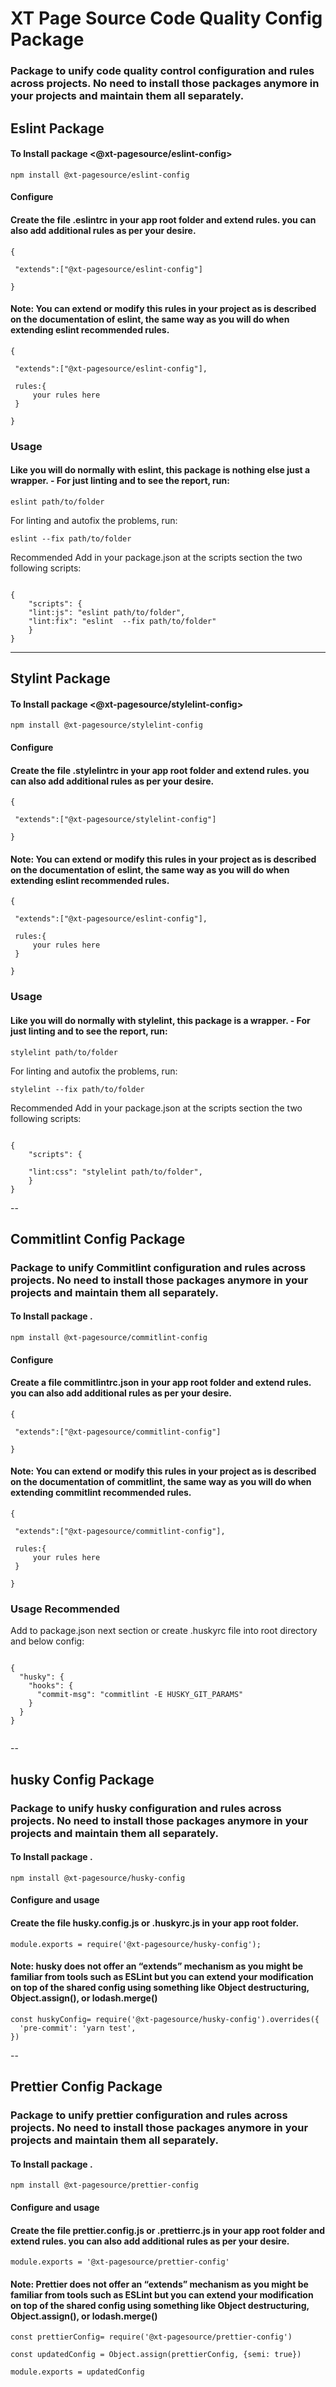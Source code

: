 # XT Page Source Code Quality Config Package

### Package to unify code quality control configuration and rules across projects. No need to install those packages anymore in your projects and maintain them all separately.

## Eslint Package

#### To Install package <@xt-pagesource/eslint-config>

```
npm install @xt-pagesource/eslint-config

```

#### Configure

#### Create the file .eslintrc in your app root folder and extend rules. you can also add additional rules as per your desire.

```
{

 "extends":["@xt-pagesource/eslint-config"]

}

```

#### Note: You can extend or modify this rules in your project as is described on the documentation of eslint, the same way as you will do when extending eslint recommended rules.

```
{

 "extends":["@xt-pagesource/eslint-config"],

 rules:{
     your rules here
 }

}

```

### Usage

#### Like you will do normally with eslint, this package is nothing else just a wrapper. - For just linting and to see the report, run:

```
eslint path/to/folder

```

For linting and autofix the problems, run:

```
eslint --fix path/to/folder

```

Recommended
Add in your package.json at the scripts section the two following scripts:

```

{
    "scripts": {
    "lint:js": "eslint path/to/folder",
    "lint:fix": "eslint  --fix path/to/folder"
    }
}

```

---

## Stylint Package

#### To Install package <@xt-pagesource/stylelint-config>

```
npm install @xt-pagesource/stylelint-config

```

#### Configure

#### Create the file .stylelintrc in your app root folder and extend rules. you can also add additional rules as per your desire.

```
{

 "extends":["@xt-pagesource/stylelint-config"]

}

```

#### Note: You can extend or modify this rules in your project as is described on the documentation of eslint, the same way as you will do when extending eslint recommended rules.

```
{

 "extends":["@xt-pagesource/eslint-config"],

 rules:{
     your rules here
 }

}

```

### Usage

#### Like you will do normally with stylelint, this package is a wrapper. - For just linting and to see the report, run:

```
stylelint path/to/folder

```

For linting and autofix the problems, run:

```
stylelint --fix path/to/folder

```

Recommended
Add in your package.json at the scripts section the two following scripts:

```

{
    "scripts": {

    "lint:css": "stylelint path/to/folder",
    }
}

```

--

## Commitlint Config Package

### Package to unify Commitlint configuration and rules across projects. No need to install those packages anymore in your projects and maintain them all separately.

#### To Install package .

```
npm install @xt-pagesource/commitlint-config

```

#### Configure

#### Create a file commitlintrc.json in your app root folder and extend rules. you can also add additional rules as per your desire.

```
{

 "extends":["@xt-pagesource/commitlint-config"]

}

```

#### Note: You can extend or modify this rules in your project as is described on the documentation of commitlint, the same way as you will do when extending commitlint recommended rules.

```
{

 "extends":["@xt-pagesource/commitlint-config"],

 rules:{
     your rules here
 }

}

```

### Usage Recommended

Add to package.json next section or create .huskyrc file into root directory and below config:

```

{
  "husky": {
    "hooks": {
      "commit-msg": "commitlint -E HUSKY_GIT_PARAMS"
    }
  }
}


```

--

## husky Config Package

### Package to unify husky configuration and rules across projects. No need to install those packages anymore in your projects and maintain them all separately.

#### To Install package .

```
npm install @xt-pagesource/husky-config

```

#### Configure and usage

#### Create the file husky.config.js or .huskyrc.js in your app root folder.

```
module.exports = require('@xt-pagesource/husky-config');

```

#### Note: husky does not offer an “extends” mechanism as you might be familiar from tools such as ESLint but you can extend your modification on top of the shared config using something like Object destructuring, Object.assign(), or lodash.merge()

```
const huskyConfig= require('@xt-pagesource/husky-config').overrides({
  'pre-commit': 'yarn test',
})

```

--

## Prettier Config Package

### Package to unify prettier configuration and rules across projects. No need to install those packages anymore in your projects and maintain them all separately.

#### To Install package .

```
npm install @xt-pagesource/prettier-config

```

#### Configure and usage

#### Create the file prettier.config.js or .prettierrc.js in your app root folder and extend rules. you can also add additional rules as per your desire.

```
module.exports = '@xt-pagesource/prettier-config'

```

#### Note: Prettier does not offer an “extends” mechanism as you might be familiar from tools such as ESLint but you can extend your modification on top of the shared config using something like Object destructuring, Object.assign(), or lodash.merge()

```
const prettierConfig= require('@xt-pagesource/prettier-config')

const updatedConfig = Object.assign(prettierConfig, {semi: true})

module.exports = updatedConfig

```

